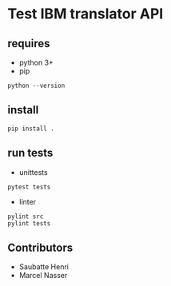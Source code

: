 # Test IBM translator API

## requires

- python 3+
- pip

````commandline
python --version
````

## install

````commandline
pip install .
````

## run tests
- unittests
````commandline
pytest tests
````

- linter
````commandline
pylint src
pylint tests
````

## Contributors
- Saubatte Henri
- Marcel Nasser